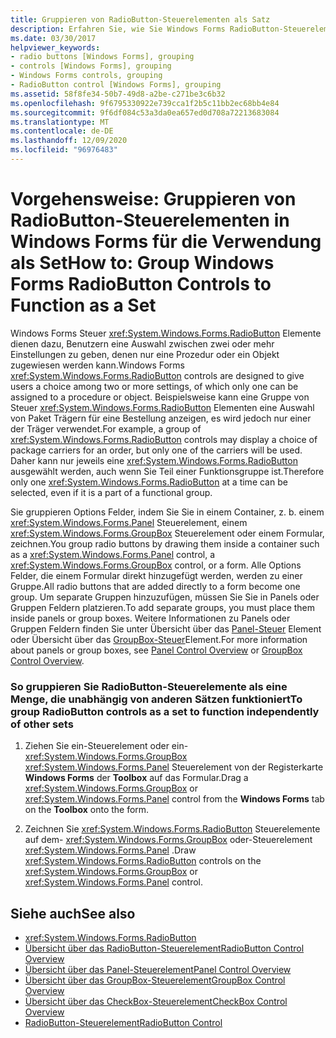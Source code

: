 ```yaml
---
title: Gruppieren von RadioButton-Steuerelementen als Satz
description: Erfahren Sie, wie Sie Windows Forms RadioButton-Steuerelemente gruppieren, um unabhängig von anderen Sätzen zu funktionieren.
ms.date: 03/30/2017
helpviewer_keywords:
- radio buttons [Windows Forms], grouping
- controls [Windows Forms], grouping
- Windows Forms controls, grouping
- RadioButton control [Windows Forms], grouping
ms.assetid: 58f8fe34-50b7-49d8-a2be-c271be3c6b32
ms.openlocfilehash: 9f6795330922e739cca1f2b5c11bb2ec68bb4e84
ms.sourcegitcommit: 9f6df084c53a3da0ea657ed0d708a72213683084
ms.translationtype: MT
ms.contentlocale: de-DE
ms.lasthandoff: 12/09/2020
ms.locfileid: "96976483"
---
```

# <a name="how-to-group-windows-forms-radiobutton-controls-to-function-as-a-set"></a><span data-ttu-id="32293-103">Vorgehensweise: Gruppieren von RadioButton-Steuerelementen in Windows Forms für die Verwendung als Set</span><span class="sxs-lookup"><span data-stu-id="32293-103">How to: Group Windows Forms RadioButton Controls to Function as a Set</span></span>
<span data-ttu-id="32293-104">Windows Forms Steuer <xref:System.Windows.Forms.RadioButton> Elemente dienen dazu, Benutzern eine Auswahl zwischen zwei oder mehr Einstellungen zu geben, denen nur eine Prozedur oder ein Objekt zugewiesen werden kann.</span><span class="sxs-lookup"><span data-stu-id="32293-104">Windows Forms <xref:System.Windows.Forms.RadioButton> controls are designed to give users a choice among two or more settings, of which only one can be assigned to a procedure or object.</span></span> <span data-ttu-id="32293-105">Beispielsweise kann eine Gruppe von Steuer <xref:System.Windows.Forms.RadioButton> Elementen eine Auswahl von Paket Trägern für eine Bestellung anzeigen, es wird jedoch nur einer der Träger verwendet.</span><span class="sxs-lookup"><span data-stu-id="32293-105">For example, a group of <xref:System.Windows.Forms.RadioButton> controls may display a choice of package carriers for an order, but only one of the carriers will be used.</span></span> <span data-ttu-id="32293-106">Daher kann nur jeweils eine <xref:System.Windows.Forms.RadioButton> ausgewählt werden, auch wenn Sie Teil einer Funktionsgruppe ist.</span><span class="sxs-lookup"><span data-stu-id="32293-106">Therefore only one <xref:System.Windows.Forms.RadioButton> at a time can be selected, even if it is a part of a functional group.</span></span>  
  
 <span data-ttu-id="32293-107">Sie gruppieren Options Felder, indem Sie Sie in einem Container, z. b. einem <xref:System.Windows.Forms.Panel> Steuerelement, einem <xref:System.Windows.Forms.GroupBox> Steuerelement oder einem Formular, zeichnen.</span><span class="sxs-lookup"><span data-stu-id="32293-107">You group radio buttons by drawing them inside a container such as a <xref:System.Windows.Forms.Panel> control, a <xref:System.Windows.Forms.GroupBox> control, or a form.</span></span> <span data-ttu-id="32293-108">Alle Options Felder, die einem Formular direkt hinzugefügt werden, werden zu einer Gruppe.</span><span class="sxs-lookup"><span data-stu-id="32293-108">All radio buttons that are added directly to a form become one group.</span></span> <span data-ttu-id="32293-109">Um separate Gruppen hinzuzufügen, müssen Sie Sie in Panels oder Gruppen Feldern platzieren.</span><span class="sxs-lookup"><span data-stu-id="32293-109">To add separate groups, you must place them inside panels or group boxes.</span></span> <span data-ttu-id="32293-110">Weitere Informationen zu Panels oder Gruppen Feldern finden Sie unter Übersicht über das [Panel-Steuer](panel-control-overview-windows-forms.md) Element oder Übersicht über das [GroupBox-Steuer](groupbox-control-overview-windows-forms.md)Element.</span><span class="sxs-lookup"><span data-stu-id="32293-110">For more information about panels or group boxes, see [Panel Control Overview](panel-control-overview-windows-forms.md) or [GroupBox Control Overview](groupbox-control-overview-windows-forms.md).</span></span>  
  
### <a name="to-group-radiobutton-controls-as-a-set-to-function-independently-of-other-sets"></a><span data-ttu-id="32293-111">So gruppieren Sie RadioButton-Steuerelemente als eine Menge, die unabhängig von anderen Sätzen funktioniert</span><span class="sxs-lookup"><span data-stu-id="32293-111">To group RadioButton controls as a set to function independently of other sets</span></span>  
  
1. <span data-ttu-id="32293-112">Ziehen Sie ein-Steuerelement oder ein- <xref:System.Windows.Forms.GroupBox> <xref:System.Windows.Forms.Panel> Steuerelement von der Registerkarte **Windows Forms** der **Toolbox** auf das Formular.</span><span class="sxs-lookup"><span data-stu-id="32293-112">Drag a <xref:System.Windows.Forms.GroupBox> or <xref:System.Windows.Forms.Panel> control from the **Windows Forms** tab on the **Toolbox** onto the form.</span></span>  
  
2. <span data-ttu-id="32293-113">Zeichnen Sie <xref:System.Windows.Forms.RadioButton> Steuerelemente auf dem- <xref:System.Windows.Forms.GroupBox> oder-Steuerelement <xref:System.Windows.Forms.Panel> .</span><span class="sxs-lookup"><span data-stu-id="32293-113">Draw <xref:System.Windows.Forms.RadioButton> controls on the <xref:System.Windows.Forms.GroupBox> or <xref:System.Windows.Forms.Panel> control.</span></span>  
  
## <a name="see-also"></a><span data-ttu-id="32293-114">Siehe auch</span><span class="sxs-lookup"><span data-stu-id="32293-114">See also</span></span>

- <xref:System.Windows.Forms.RadioButton>
- [<span data-ttu-id="32293-115">Übersicht über das RadioButton-Steuerelement</span><span class="sxs-lookup"><span data-stu-id="32293-115">RadioButton Control Overview</span></span>](radiobutton-control-overview-windows-forms.md)
- [<span data-ttu-id="32293-116">Übersicht über das Panel-Steuerelement</span><span class="sxs-lookup"><span data-stu-id="32293-116">Panel Control Overview</span></span>](panel-control-overview-windows-forms.md)
- [<span data-ttu-id="32293-117">Übersicht über das GroupBox-Steuerelement</span><span class="sxs-lookup"><span data-stu-id="32293-117">GroupBox Control Overview</span></span>](groupbox-control-overview-windows-forms.md)
- [<span data-ttu-id="32293-118">Übersicht über das CheckBox-Steuerelement</span><span class="sxs-lookup"><span data-stu-id="32293-118">CheckBox Control Overview</span></span>](checkbox-control-overview-windows-forms.md)
- [<span data-ttu-id="32293-119">RadioButton-Steuerelement</span><span class="sxs-lookup"><span data-stu-id="32293-119">RadioButton Control</span></span>](radiobutton-control-windows-forms.md)
